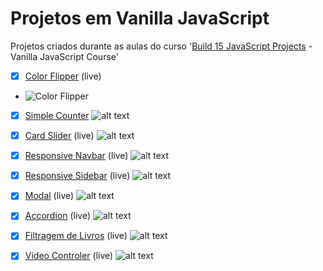 # Projetos em Vanilla JavaScript

Projetos criados durante as aulas do curso '[Build 15 JavaScript Projects](https://www.youtube.com/watch?v=3PHXvlpOkf4&t=1828s) - Vanilla JavaScript Course'

- [x] [Color Flipper](https://luciana-santos.github.io/color-flipper/) (live)
- ![Color Flipper](https://i.postimg.cc/tgTxD2MD/card-slider.jpg)
  
- [x] [Simple Counter](https://codepen.io/luciana-santos/pen/BamZBYr)
  ![alt text](http://url/to/img.png)
  
- [x] [Card Slider](https://luciana-santos.github.io/card-slider/) (live)
  ![alt text](http://url/to/img.png)
  
- [x] [Responsive Navbar](https://codepen.io/luciana-santos/details/WNZKyqO) (live)
  ![alt text](http://url/to/img.png)
  
- [x] [Responsive Sidebar](https://codepen.io/luciana-santos/details/bGozGYG) (live)
  ![alt text](http://url/to/img.png)
  
- [x] [Modal](https://codepen.io/luciana-santos/details/jOGdqvR) (live) 
  ![alt text](http://url/to/img.png)
  
- [x] [Accordion](https://codepen.io/luciana-santos/details/PoJVdJZ) (live)
  ![alt text](http://url/to/img.png)
  
- [x] [Filtragem de Livros](https://luciana-santos.github.io/filtragem-de-livros/) (live)
  ![alt text](http://url/to/img.png)
  
- [x] [Video Controler](https://codepen.io/luciana-santos/pen/LYOLzzp) (live)
  ![alt text](http://url/to/img.png)
  
